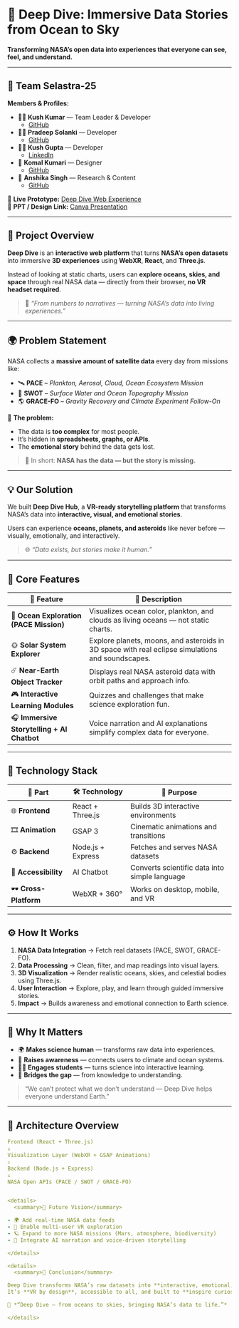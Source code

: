 # 🌊 Deep Dive: Immersive Data Stories from Ocean to Sky  
**Transforming NASA’s open data into experiences that everyone can see, feel, and understand.**

---

## 👥 Team Selastra-25

**Members & Profiles:**  
- 🧑‍🚀 **Kush Kumar** — Team Leader & Developer  
  - [GitHub](https://github.com/RtKush)  
- 👨‍💻 **Pradeep Solanki** — Developer  
  - [GitHub](https://github.com/imPradeepSingh034/Selastra25-DeepDive-NASA-HACKHATHON2025)  
- 👨‍💻 **Kush Gupta** — Developer  
  - [LinkedIn](https://www.linkedin.com/in/mekushgupta/)  
- 🎨 **Komal Kumari** — Designer  
  - [GitHub](http://github.com/KomalKumari140)  
- 🧠 **Anshika Singh** — Research & Content  
  - [GitHub](https://github.com/anshikasingh28072006)  

🔗 **Live Prototype:** [Deep Dive Web Experience](https://3d-solar-system-three-js-gammavercel.netlify.app/)  
🎨 **PPT / Design Link:** [Canva Presentation](https://www.canva.com/design/DAG05fn17ac/c9mdnCcvNXT6B89W8o8NWw/view?utm_content=DAG05fn17ac&utm_campaign=designshare&utm_medium=link2&utm_source=uniquelinks&utlId=hf99039a92e)

---

## 🚀 Project Overview

**Deep Dive** is an **interactive web platform** that turns **NASA’s open datasets** into immersive **3D experiences** using **WebXR**, **React**, and **Three.js**.  

Instead of looking at static charts, users can **explore oceans, skies, and space** through real NASA data — directly from their browser, **no VR headset required**.

> 🎯 *“From numbers to narratives — turning NASA’s data into living experiences.”*

---

## 🌍 Problem Statement

NASA collects a **massive amount of satellite data** every day from missions like:

- 🛰 **PACE** – *Plankton, Aerosol, Cloud, Ocean Ecosystem Mission*  
- 🌊 **SWOT** – *Surface Water and Ocean Topography Mission*  
- 🌎 **GRACE-FO** – *Gravity Recovery and Climate Experiment Follow-On*

🔹 **The problem:**  
- The data is **too complex** for most people.  
- It’s hidden in **spreadsheets, graphs, or APIs**.  
- The **emotional story** behind the data gets lost.

> 🧩 In short: **NASA has the data — but the story is missing.**

---

## 💡 Our Solution

We built **Deep Dive Hub**, a **VR-ready storytelling platform** that transforms NASA’s data into **interactive, visual, and emotional stories**.  

Users can experience **oceans, planets, and asteroids** like never before — visually, emotionally, and interactively.

> 🌐 *“Data exists, but stories make it human.”*

---

## 🌊 Core Features

| 🌟 Feature | 🧩 Description |
|------------|----------------|
| 🌊 **Ocean Exploration (PACE Mission)** | Visualizes ocean color, plankton, and clouds as living oceans — not static charts. |
| 🌞 **Solar System Explorer** | Explore planets, moons, and asteroids in 3D space with real eclipse simulations and soundscapes. |
| ☄️ **Near-Earth Object Tracker** | Displays real NASA asteroid data with orbit paths and approach info. |
| 🎮 **Interactive Learning Modules** | Quizzes and challenges that make science exploration fun. |
| 🎧 **Immersive Storytelling + AI Chatbot** | Voice narration and AI explanations simplify complex data for everyone. |

---

## 🧠 Technology Stack

| 🧩 Part | 🛠️ Technology | 🎯 Purpose |
|---------|----------------|------------|
| 🌐 **Frontend** | React + Three.js | Builds 3D interactive environments |
| 🎞 **Animation** | GSAP 3 | Cinematic animations and transitions |
| ⚙️ **Backend** | Node.js + Express | Fetches and serves NASA datasets |
| 🤖 **Accessibility** | AI Chatbot | Converts scientific data into simple language |
| 🕶 **Cross-Platform** | WebXR + 360° | Works on desktop, mobile, and VR |

---

## ⚙️ How It Works

1. **NASA Data Integration** → Fetch real datasets (PACE, SWOT, GRACE-FO).  
2. **Data Processing** → Clean, filter, and map readings into visual layers.  
3. **3D Visualization** → Render realistic oceans, skies, and celestial bodies using Three.js.  
4. **User Interaction** → Explore, play, and learn through guided immersive stories.  
5. **Impact** → Builds awareness and emotional connection to Earth science.

---

## 🎯 Why It Matters

- 🌍 **Makes science human** — transforms raw data into experiences.  
- 💙 **Raises awareness** — connects users to climate and ocean systems.  
- 👩‍🏫 **Engages students** — turns science into interactive learning.  
- 🧭 **Bridges the gap** — from knowledge to understanding.

> “We can’t protect what we don’t understand — Deep Dive helps everyone understand Earth.”

---

## 🧩 Architecture Overview

```yaml
Frontend (React + Three.js)
↓
Visualization Layer (WebXR + GSAP Animations)
↓
Backend (Node.js + Express)
↓
NASA Open APIs (PACE / SWOT / GRACE-FO)


<details>
  <summary>🧭 Future Vision</summary>

- 🌍 Add real-time NASA data feeds  
- 👥 Enable multi-user VR exploration  
- 🪐 Expand to more NASA missions (Mars, atmosphere, biodiversity)  
- 💬 Integrate AI narration and voice-driven storytelling  

</details>

<details>
  <summary>🏁 Conclusion</summary>

Deep Dive transforms NASA’s raw datasets into **interactive, emotional, and educational 3D experiences**.  
It’s **VR by design**, accessible to all, and built to **inspire curiosity and awareness about our planet**.

🌊 *“Deep Dive — from oceans to skies, bringing NASA’s data to life.”*

</details>


